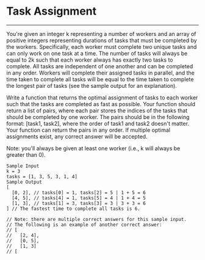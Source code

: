 # Task Assignment

---

You're given an integer k representing a number of workers and an array of positive integers representing durations of tasks that must be completed by the workers. Specifically, each worker must complete two unique tasks and can only work on one task at a time. The number of tasks will always be equal to 2k such that each worker always has exactly two tasks to complete. All tasks are independent of one another and can be completed in any order. Workers will complete their assigned tasks in parallel, and the time taken to complete all tasks will be equal to the time taken to complete the longest pair of tasks (see the sample output for an explanation).

Write a function that returns the optimal assignment of tasks to each worker such that the tasks are completed as fast as possible. Your function should return a list of pairs, where each pair stores the indices of the tasks that should be completed by one worker. The pairs should be in the following format: [task1, task2], where the order of task1 and task2 doesn't matter. Your function can return the pairs in any order. If multiple optimal assignments exist, any correct answer will be accepted.

Note: you'll always be given at least one worker (i.e., k will always be greater than 0).

```
Sample Input
k = 3
tasks = [1, 3, 5, 3, 1, 4]
Sample Output
[
  [0, 2], // tasks[0] = 1, tasks[2] = 5 | 1 + 5 = 6
  [4, 5], // tasks[4] = 1, tasks[5] = 4 | 1 + 4 = 5
  [1, 3], // tasks[1] = 3, tasks[3] = 3 | 3 + 3 = 6
] // The fastest time to complete all tasks is 6.

// Note: there are multiple correct answers for this sample input.
// The following is an example of another correct answer:
// [
//   [2, 4],
//   [0, 5],
//   [1, 3]
// [
```